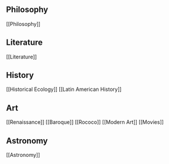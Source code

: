 ## Philosophy
[[Philosophy]]
## Literature
[[Literature]]
## History
[[Historical Ecology]]
[[Latin American History]]
## Art
[[Renaissance]]
[[Baroque]]
[[Rococo]]
[[Modern Art]]
[[Movies]]
## Astronomy
[[Astronomy]]